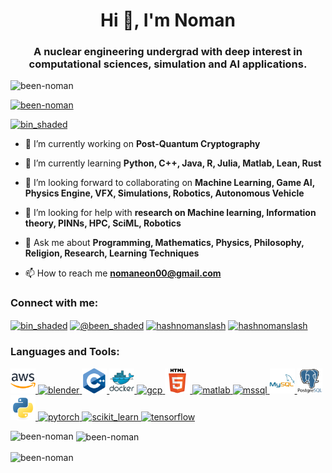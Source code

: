 <h1 align="center">Hi 👋, I'm Noman</h1>
<h3 align="center">A nuclear engineering undergrad with deep interest in computational sciences, simulation and AI applications.</h3>

<p align="left"> <img src="https://komarev.com/ghpvc/?username=been-noman&label=Profile%20views&color=0e75b6&style=flat" alt="been-noman" /> </p>

<p align="left"> <a href="https://github.com/ryo-ma/github-profile-trophy"><img src="https://github-profile-trophy.vercel.app/?username=been-noman" alt="been-noman" /></a> </p>

<p align="left"> <a href="https://twitter.com/bin_shaded" target="blank"><img src="https://img.shields.io/twitter/follow/bin_shaded?logo=twitter&style=for-the-badge" alt="bin_shaded" /></a> </p>

- 🔭 I’m currently working on **Post-Quantum Cryptography**

- 🌱 I’m currently learning **Python, C++, Java, R, Julia, Matlab, Lean, Rust**

- 👯 I’m looking forward to collaborating on **Machine Learning, Game AI, Physics Engine, VFX, Simulations, Robotics, Autonomous Vehicle**

- 🤝 I’m looking for help with **research on Machine learning, Information theory, PINNs, HPC, SciML, Robotics**

- 💬 Ask me about **Programming, Mathematics, Physics, Philosophy, Religion, Research, Learning Techniques**

- 📫 How to reach me **nomaneon00@gmail.com**


<h3 align="left">Connect with me:</h3>
<p align="left">
<a href="https://twitter.com/bin_shaded" target="blank"><img align="center" src="https://raw.githubusercontent.com/rahuldkjain/github-profile-readme-generator/master/src/images/icons/Social/twitter.svg" alt="bin_shaded" height="30" width="40" /></a>
<a href="https://medium.com/@been_shaded" target="blank"><img align="center" src="https://raw.githubusercontent.com/rahuldkjain/github-profile-readme-generator/master/src/images/icons/Social/medium.svg" alt="@been_shaded" height="30" width="40" /></a>
<a href="https://www.leetcode.com/hashnomanslash" target="blank"><img align="center" src="https://raw.githubusercontent.com/rahuldkjain/github-profile-readme-generator/master/src/images/icons/Social/leet-code.svg" alt="hashnomanslash" height="30" width="40" /></a>
<a href="https://www.topcoder.com/members/hashnomanslash" target="blank"><img align="center" src="https://raw.githubusercontent.com/rahuldkjain/github-profile-readme-generator/master/src/images/icons/Social/topcoder.svg" alt="hashnomanslash" height="30" width="40" /></a>
</p>

<h3 align="left">Languages and Tools:</h3>
<p align="left"> <a href="https://aws.amazon.com" target="_blank" rel="noreferrer"> <img src="https://raw.githubusercontent.com/devicons/devicon/master/icons/amazonwebservices/amazonwebservices-original-wordmark.svg" alt="aws" width="40" height="40"/> </a> <a href="https://www.blender.org/" target="_blank" rel="noreferrer"> <img src="https://download.blender.org/branding/community/blender_community_badge_white.svg" alt="blender" width="40" height="40"/> </a> <a href="https://www.w3schools.com/cpp/" target="_blank" rel="noreferrer"> <img src="https://raw.githubusercontent.com/devicons/devicon/master/icons/cplusplus/cplusplus-original.svg" alt="cplusplus" width="40" height="40"/> </a> <a href="https://www.docker.com/" target="_blank" rel="noreferrer"> <img src="https://raw.githubusercontent.com/devicons/devicon/master/icons/docker/docker-original-wordmark.svg" alt="docker" width="40" height="40"/> </a> <a href="https://cloud.google.com" target="_blank" rel="noreferrer"> <img src="https://www.vectorlogo.zone/logos/google_cloud/google_cloud-icon.svg" alt="gcp" width="40" height="40"/> </a> <a href="https://www.w3.org/html/" target="_blank" rel="noreferrer"> <img src="https://raw.githubusercontent.com/devicons/devicon/master/icons/html5/html5-original-wordmark.svg" alt="html5" width="40" height="40"/> </a> <a href="https://www.mathworks.com/" target="_blank" rel="noreferrer"> <img src="https://upload.wikimedia.org/wikipedia/commons/2/21/Matlab_Logo.png" alt="matlab" width="40" height="40"/> </a> <a href="https://www.microsoft.com/en-us/sql-server" target="_blank" rel="noreferrer"> <img src="https://www.svgrepo.com/show/303229/microsoft-sql-server-logo.svg" alt="mssql" width="40" height="40"/> </a> <a href="https://www.mysql.com/" target="_blank" rel="noreferrer"> <img src="https://raw.githubusercontent.com/devicons/devicon/master/icons/mysql/mysql-original-wordmark.svg" alt="mysql" width="40" height="40"/> </a> <a href="https://www.postgresql.org" target="_blank" rel="noreferrer"> <img src="https://raw.githubusercontent.com/devicons/devicon/master/icons/postgresql/postgresql-original-wordmark.svg" alt="postgresql" width="40" height="40"/> </a> <a href="https://www.python.org" target="_blank" rel="noreferrer"> <img src="https://raw.githubusercontent.com/devicons/devicon/master/icons/python/python-original.svg" alt="python" width="40" height="40"/> </a> <a href="https://pytorch.org/" target="_blank" rel="noreferrer"> <img src="https://www.vectorlogo.zone/logos/pytorch/pytorch-icon.svg" alt="pytorch" width="40" height="40"/> </a> <a href="https://scikit-learn.org/" target="_blank" rel="noreferrer"> <img src="https://upload.wikimedia.org/wikipedia/commons/0/05/Scikit_learn_logo_small.svg" alt="scikit_learn" width="40" height="40"/> </a> <a href="https://www.tensorflow.org" target="_blank" rel="noreferrer"> <img src="https://www.vectorlogo.zone/logos/tensorflow/tensorflow-icon.svg" alt="tensorflow" width="40" height="40"/> </a>  </p>

<p><img align="left" src="https://github-readme-stats.vercel.app/api/top-langs?username=been-noman&show_icons=true&locale=en&layout=compact" alt="been-noman" /></p>

<p>&nbsp;<img align="center" src="https://github-readme-stats.vercel.app/api?username=been-noman&show_icons=true&locale=en" alt="been-noman" /></p>

<p><img align="center" src="https://github-readme-streak-stats.herokuapp.com/?user=been-noman&" alt="been-noman" /></p>

